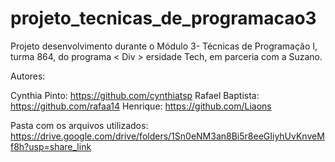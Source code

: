 # projeto_tecnicas_de_programacao3

Projeto desenvolvimento durante o Módulo 3- Técnicas de Programação I, turma 864, do programa  < Div > ersidade Tech, em parceria com a Suzano.

Autores:

Cynthia Pinto: https://github.com/cynthiatsp
Rafael Baptista: https://github.com/rafaa14
Henrique: https://github.com/Liaons

Pasta com os arquivos utilizados:
https://drive.google.com/drive/folders/1Sn0eNM3an8Bi5r8eeGIiyhUvKnveMf8h?usp=share_link
